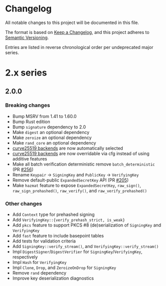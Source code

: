 # Changelog
All notable changes to this project will be documented in this file.

The format is based on [Keep a Changelog](https://keepachangelog.com/en/1.0.0/),
and this project adheres to [Semantic Versioning](https://semver.org/spec/v2.0.0.html).

Entries are listed in reverse chronological order per undeprecated major series.

# 2.x series

##  2.0.0

### Breaking changes

* Bump MSRV from 1.41 to 1.60.0
* Bump Rust edition
* Bump `signature` dependency to 2.0
* Make `digest` an optional dependency
* Make `zeroize` an optional dependency
* Make `rand_core` an optional dependency
* [curve25519 backends] are now automatically selected
* [curve25519 backends] are now overridable via cfg instead of using additive features
* Make all batch verification deterministic remove `batch_deterministic` (PR [#256](https://github.com/dalek-cryptography/ed25519-dalek/pull/256))
* Rename `Keypair` → `SigningKey` and `PublicKey` → `VerifyingKey`
* Remove default-public `ExpandedSecretKey` API (PR [#205](https://github.com/dalek-cryptography/ed25519-dalek/pull/205))
* Make `hazmat` feature to expose `ExpandedSecretKey`, `raw_sign()`, `raw_sign_prehashed()`, `raw_verify()`, and `raw_verify_prehashed()`

[curve25519 backends]: https://github.com/dalek-cryptography/curve25519-dalek/#backends

### Other changes

* Add `Context` type for prehashed signing
* Add `VerifyingKey::{verify_prehash_strict, is_weak}`
* Add `pkcs` feature to support PKCS #8 (de)serialization of `SigningKey` and `VerifyingKey`
* Add `fast` feature to include basepoint tables
* Add tests for validation criteria
* Add `SigningKey::verify_stream()`, and `VerifyingKey::verify_stream()`
* Impl `DigestSigner`/`DigestVerifier` for `SigningKey`/`VerifyingKey`, respectively
* Impl `Hash` for `VerifyingKey`
* Impl `Clone`, `Drop`, and `ZeroizeOnDrop` for `SigningKey`
* Remove `rand` dependency
* Improve key deserialization diagnostics
